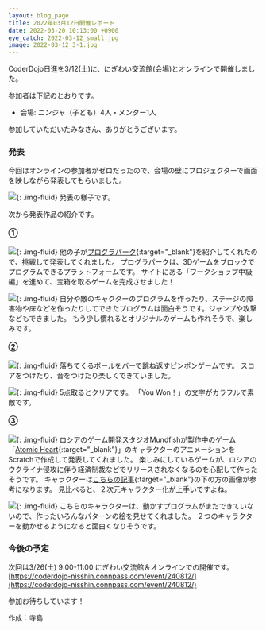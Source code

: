 ```yaml
---
layout: blog_page
title: 2022年03月12日開催レポート
date: 2022-03-20 10:13:00 +0900
eye_catch: 2022-03-12_small.jpg
image: 2022-03-12_3-1.jpg
---
```


CoderDojo日進を3/12(土)に、にぎわい交流館(会場)とオンラインで開催しました。

参加者は下記のとおりです。
* 会場: ニンジャ（子ども）4人・メンター1人

参加していただいたみなさん、ありがとうございます。

### 発表
今回はオンラインの参加者がゼロだったので、会場の壁にプロジェクターで画面を映しながら発表してもらいました。

![](/assets/img/2022-03-12_0.jpg){: .img-fluid}
発表の様子です。

次から発表作品の紹介です。

#### &#9312;

![](/assets/img/2022-03-12_1-1.jpg){: .img-fluid}
他の子が[プログラパーク](https://prograpark.com/){:target="_blank"}を紹介してくれたので、挑戦して発表してくれました。
プログラパークは、3Dゲームをブロックでプログラムできるプラットフォームです。
サイトにある「ワークショップ中級編」を進めて、宝箱を取るゲームを完成させました！

![](/assets/img/2022-03-12_1-2.jpg){: .img-fluid}
自分や敵のキャクターのプログラムを作ったり、ステージの障害物や床などを作ったりしてできたプログラムは面白そうです。ジャンプや攻撃などもできました。
もう少し慣れるとオリジナルのゲームも作れそうで、楽しみです。

#### &#9313;

![](/assets/img/2022-03-12_2-1.jpg){: .img-fluid}
落ちてくるボールをバーで跳ね返すピンポンゲームです。
スコアをつけたり、音をつけたり楽しくできていました。

![](/assets/img/2022-03-12_2-2.jpg){: .img-fluid}
5点取るとクリアです。
「You Won！」の文字がカラフルで素敵です。

#### &#9314;

![](/assets/img/2022-03-12_3-1.jpg){: .img-fluid}
ロシアのゲーム開発スタジオMundfishが製作中のゲーム「[Atomic Heart](https://store.steampowered.com/app/668580/Atomic_Heart/?l=japanese){:target="_blank"}」のキャラクターのアニメーションをScratchで作成して発表してくれました。
楽しみにしているゲームが、ロシアのウクライナ侵攻に伴う経済制裁などでリリースされなくなるのを心配して作ったそうです。
キャラクターは[こちらの記事](https://news.nicovideo.jp/watch/nw9189986){:target="_blank"}の下の方の画像が参考になります。
見比べると、２次元キャラクター化が上手いですよね。

![](/assets/img/2022-03-12_3-2.jpg){: .img-fluid}
こちらのキャラクターは、動かすプログラムがまだできていないので、作ったいろんなパターンの絵を見せてくれました。
２つのキャラクターを動かせるようになると面白くなりそうです。

### 今後の予定
次回は3/26(土) 9:00-11:00 にぎわい交流館＆オンラインでの開催です。<br/>
[https://coderdojo-nisshin.connpass.com/event/240812/](https://coderdojo-nisshin.connpass.com/event/240812/)

参加お待ちしています！

作成：寺島
